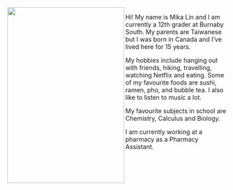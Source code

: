 

<img align="left" width="268" height="403" src="https://user-images.githubusercontent.com/61289486/82194564-de9ecc80-98ab-11ea-8238-e78a8f5fee7c.JPG">

   Hi! My name is Mika Lin and I am currently a 12th grader at Burnaby South. My parents are Taiwanese but I was born in Canada and I’ve lived here for 15 years. 

   My hobbies include hanging out with friends, hiking, travelling, watching Netflix and eating. Some of my favourite foods are sushi, ramen, pho, and bubble tea. I also like to listen to music a lot. 

   My favourite subjects in school are Chemistry, Calculus and Biology. 

   I am currently working at a pharmacy as a Pharmacy Assistant.



















